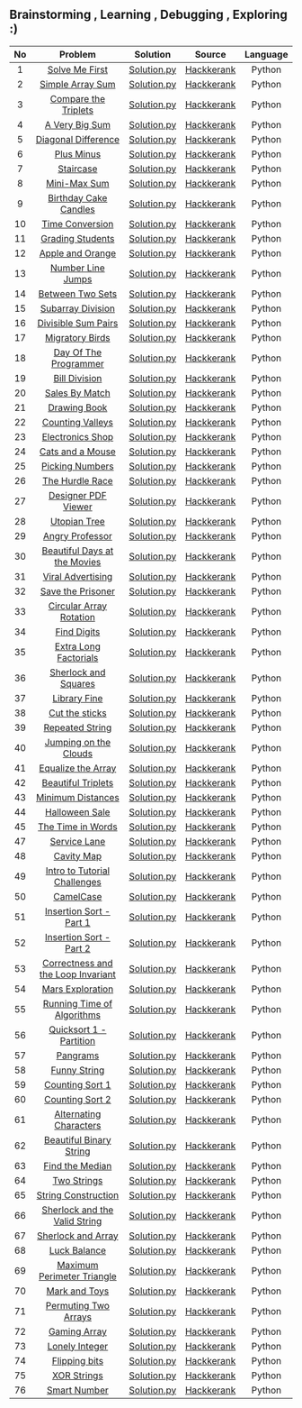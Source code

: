 ## Brainstorming , Learning , Debugging , Exploring :)


| No | Problem | Solution | Source | Language |
|:---:|:---------------------------------------------------------------------------------------------------------------------:|:-----------------------------------------------------------------------------------------------------------------------------------------------------------------------------------------------------------------------------------------------------------------------:|:------------------------------------------------------------:|:------------------------------------------------------------:|
|  1  | [Solve Me First](https://www.hackerrank.com/challenges/solve-me-first/problem) | [Solution.py](https://github.com/Dhrumil-Zion/Competitive-Programming-Basics/blob/main/Hackerrank/Solve_Me_First.py) | [Hackkerank](https://www.hackerrank.com/) | Python
|  2  | [Simple Array Sum](https://www.hackerrank.com/challenges/simple-array-sum/problem) | [Solution.py](https://github.com/Dhrumil-Zion/Competitive-Programming-Basics/blob/main/Hackerrank/Simple_Array_Sum.py) | [Hackkerank](https://www.hackerrank.com/) | Python
|  3  | [Compare the Triplets](https://www.hackerrank.com/challenges/compare-the-triplets/problem) | [Solution.py](https://github.com/Dhrumil-Zion/Competitive-Programming-Basics/blob/main/Hackerrank/Compare_the_triplets.py) | [Hackkerank](https://www.hackerrank.com/) | Python
|  4  | [A Very Big Sum](https://www.hackerrank.com/challenges/a-very-big-sum/problem) | [Solution.py](https://github.com/Dhrumil-Zion/Competitive-Programming-Basics/blob/main/Hackerrank/A_very_big_sum.py) | [Hackkerank](https://www.hackerrank.com/) | Python
|  5  | [Diagonal Difference](https://www.hackerrank.com/challenges/diagonal-difference/problem) | [Solution.py](https://github.com/Dhrumil-Zion/Competitive-Programming-Basics/blob/main/Hackerrank/Diagonal_difference.py) | [Hackkerank](https://www.hackerrank.com/) | Python
|  6  | [Plus Minus](https://www.hackerrank.com/challenges/plus-minus/problem) | [Solution.py](https://github.com/Dhrumil-Zion/Competitive-Programming-Basics/blob/main/Hackerrank/Plus_Minus.py) | [Hackkerank](https://www.hackerrank.com/) | Python
|  7  | [Staircase](https://www.hackerrank.com/challenges/staircase/problem) | [Solution.py](https://github.com/Dhrumil-Zion/Competitive-Programming-Basics/blob/main/Hackerrank/Staircase.py) | [Hackkerank](https://www.hackerrank.com/) | Python
|  8  | [Mini-Max Sum](https://www.hackerrank.com/challenges/mini-max-sum/problem) | [Solution.py](https://github.com/Dhrumil-Zion/Competitive-Programming-Basics/blob/main/Hackerrank/Mini_Max_Sum.py) | [Hackkerank](https://www.hackerrank.com/) | Python
|  9  | [Birthday Cake Candles](https://www.hackerrank.com/challenges/birthday-cake-candles/problem) | [Solution.py](https://github.com/Dhrumil-Zion/Competitive-Programming-Basics/blob/main/Hackerrank/Birth_day_candles.py) | [Hackkerank](https://www.hackerrank.com/) | Python
|  10  | [Time Conversion](https://www.hackerrank.com/challenges/time-conversion/problem) | [Solution.py](https://github.com/Dhrumil-Zion/Competitive-Programming-Basics/blob/main/Hackerrank/Time_conversion.py) | [Hackkerank](https://www.hackerrank.com/) | Python
|  11  | [Grading Students](https://www.hackerrank.com/challenges/grading/problem) | [Solution.py](https://github.com/Dhrumil-Zion/Competitive-Programming-Basics/blob/main/Hackerrank/Grading_Students.py) | [Hackkerank](https://www.hackerrank.com/) | Python
|  12  | [Apple and Orange](https://www.hackerrank.com/challenges/apple-and-orange/problem) | [Solution.py](https://github.com/Dhrumil-Zion/Competitive-Programming-Basics/blob/main/Hackerrank/Apple_and_orange.py) | [Hackkerank](https://www.hackerrank.com/) | Python
|  13  | [Number Line Jumps](https://www.hackerrank.com/challenges/kangaroo/problem) | [Solution.py](https://github.com/Dhrumil-Zion/Competitive-Programming-Basics/blob/main/Hackerrank/Number_line_jumps.py) | [Hackkerank](https://www.hackerrank.com/) | Python
|  14  | [Between Two Sets](https://www.hackerrank.com/challenges/between-two-sets/problem) | [Solution.py](https://github.com/Dhrumil-Zion/Competitive-Programming-Basics/blob/main/Hackerrank/between_two_sets.py) | [Hackkerank](https://www.hackerrank.com/) | Python
|  15  | [Subarray Division](https://www.hackerrank.com/challenges/the-birthday-bar/problem) | [Solution.py](https://github.com/Dhrumil-Zion/Competitive-Programming-Basics/blob/main/Hackerrank/Subarray_division.py) | [Hackkerank](https://www.hackerrank.com/) | Python
|  16  | [Divisible Sum Pairs](https://www.hackerrank.com/challenges/divisible-sum-pairs/problem) | [Solution.py](https://github.com/Dhrumil-Zion/Competitive-Programming-Basics/blob/main/Hackerrank/Divisible_sum_pair.py) | [Hackkerank](https://www.hackerrank.com/) | Python
|  17  | [Migratory Birds](https://www.hackerrank.com/challenges/migratory-birds/problem) | [Solution.py](https://github.com/Dhrumil-Zion/Competitive-Programming-Basics/blob/main/Hackerrank/MIgratory_Birds.py) | [Hackkerank](https://www.hackerrank.com/) | Python
|  18  | [Day Of The Programmer](https://www.hackerrank.com/challenges/day-of-the-programmer/problem) | [Solution.py](https://github.com/Dhrumil-Zion/Competitive-Programming-Basics/blob/main/Hackerrank/Day_Of_Programmer.py) | [Hackkerank](https://www.hackerrank.com/) | Python
|  19  | [Bill Division](https://www.hackerrank.com/challenges/bon-appetit/problem) | [Solution.py](https://github.com/Dhrumil-Zion/Competitive-Programming-Basics/blob/main/Hackerrank/Bill_division.py) | [Hackkerank](https://www.hackerrank.com/) | Python
|  20  | [Sales By Match](https://www.hackerrank.com/challenges/sock-merchant/problem) | [Solution.py](https://github.com/Dhrumil-Zion/Competitive-Programming-Basics/blob/main/Hackerrank/Sales_by_match.py) | [Hackkerank](https://www.hackerrank.com/) | Python
|  21  | [Drawing Book](https://www.hackerrank.com/challenges/drawing-book/problem) | [Solution.py](https://github.com/Dhrumil-Zion/Competitive-Programming-Basics/blob/main/Hackerrank/Drawing_Book.py) | [Hackkerank](https://www.hackerrank.com/) | Python
|  22  | [Counting Valleys](https://www.hackerrank.com/challenges/counting-valleys/problem) | [Solution.py](https://github.com/Dhrumil-Zion/Competitive-Programming-Basics/blob/main/Hackerrank/Counting_Valleys.py) | [Hackkerank](https://www.hackerrank.com/) | Python
|  23  | [Electronics Shop](https://www.hackerrank.com/challenges/electronics-shop/problem) | [Solution.py](https://github.com/Dhrumil-Zion/Competitive-Programming-Basics/blob/main/Hackerrank/Electronics_Shop.py) | [Hackkerank](https://www.hackerrank.com/) | Python
|  24  | [Cats and a Mouse](https://www.hackerrank.com/challenges/cats-and-a-mouse/problem) | [Solution.py](https://github.com/Dhrumil-Zion/Competitive-Programming-Basics/blob/main/Hackerrank/Cats_and_a_Mouse.py) | [Hackkerank](https://www.hackerrank.com/) | Python
|  25  | [Picking Numbers](https://www.hackerrank.com/challenges/picking-numbers/problem) | [Solution.py](https://github.com/Dhrumil-Zion/Competitive-Programming-Basics/blob/main/Hackerrank/Picking_Numbers.py) | [Hackkerank](https://www.hackerrank.com/) | Python
|  26  | [The Hurdle Race](https://www.hackerrank.com/challenges/the-hurdle-race/problem) | [Solution.py](https://github.com/Dhrumil-Zion/Competitive-Programming-Basics/blob/main/Hackerrank/The_Hurdle_Race.py) | [Hackkerank](https://www.hackerrank.com/) | Python
|  27  | [Designer PDF Viewer](https://www.hackerrank.com/challenges/designer-pdf-viewer/problem) | [Solution.py](https://github.com/Dhrumil-Zion/Competitive-Programming-Basics/blob/main/Hackerrank/Designer_PDF_Viewer.py) | [Hackkerank](https://www.hackerrank.com/) | Python
|  28  | [Utopian Tree](https://www.hackerrank.com/challenges/utopian-tree/problem) | [Solution.py](https://github.com/Dhrumil-Zion/Competitive-Programming-Basics/blob/main/Hackerrank/Utopian_Tree.py) | [Hackkerank](https://www.hackerrank.com/) | Python
|  29  | [Angry Professor](https://www.hackerrank.com/challenges/angry-professor/problem) | [Solution.py](https://github.com/Dhrumil-Zion/Competitive-Programming-Basics/blob/main/Hackerrank/Angry_Professor.py) | [Hackkerank](https://www.hackerrank.com/) | Python
|  30  | [Beautiful Days at the Movies](https://www.hackerrank.com/challenges/beautiful-days-at-the-movies/problem) | [Solution.py](https://github.com/Dhrumil-Zion/Competitive-Programming-Basics/blob/main/Hackerrank/Beautiful_Days_at_the_Movies.py) | [Hackkerank](https://www.hackerrank.com/) | Python
|  31  | [Viral Advertising](https://www.hackerrank.com/challenges/strange-advertising/problem) | [Solution.py](https://github.com/Dhrumil-Zion/Competitive-Programming-Basics/blob/main/Hackerrank/Viral_Advertising.py) | [Hackkerank](https://www.hackerrank.com/) | Python
|  32  | [Save the Prisoner](https://www.hackerrank.com/challenges/save-the-prisoner/problem) | [Solution.py](https://github.com/Dhrumil-Zion/Competitive-Programming-Basics/blob/main/Hackerrank/Save%20_the_Prisoner.py) | [Hackkerank](https://www.hackerrank.com/) | Python
|  33  | [Circular Array Rotation](https://www.hackerrank.com/challenges/circular-array-rotation/problem) | [Solution.py](https://github.com/Dhrumil-Zion/Competitive-Programming-Basics/blob/main/Hackerrank/Circular_Array_Rotation.py) | [Hackkerank](https://www.hackerrank.com/) | Python
|  34  | [Find Digits](https://www.hackerrank.com/challenges/find-digits/problem) | [Solution.py](https://github.com/Dhrumil-Zion/Competitive-Programming-Basics/blob/main/Hackerrank/Find_Digits.py) | [Hackkerank](https://www.hackerrank.com/) | Python
|  35  | [Extra Long Factorials](https://www.hackerrank.com/challenges/extra-long-factorials/problem) | [Solution.py](https://github.com/Dhrumil-Zion/Competitive-Programming-Basics/blob/main/Hackerrank/Extra_Long_Factorials.py) | [Hackkerank](https://www.hackerrank.com/) | Python
|  36  | [Sherlock and Squares](https://www.hackerrank.com/challenges/sherlock-and-squares/problem) | [Solution.py](https://github.com/Dhrumil-Zion/Competitive-Programming-Basics/blob/main/Hackerrank/Sherlock_and_Squares.py) | [Hackkerank](https://www.hackerrank.com/) | Python
|  37  | [Library Fine](https://www.hackerrank.com/challenges/library-fine/problem) | [Solution.py](https://github.com/Dhrumil-Zion/Competitive-Programming-Basics/blob/main/Hackerrank/Library_Fine.py) | [Hackkerank](https://www.hackerrank.com/) | Python
|  38  | [Cut the sticks](https://www.hackerrank.com/challenges/cut-the-sticks/problem) | [Solution.py](https://github.com/Dhrumil-Zion/Competitive-Programming-Basics/blob/main/Hackerrank/Cut_the_sticks.py) | [Hackkerank](https://www.hackerrank.com/) | Python
|  39  | [Repeated String](https://www.hackerrank.com/challenges/repeated-string/problem) | [Solution.py](https://github.com/Dhrumil-Zion/Competitive-Programming-Basics/blob/main/Hackerrank/Repeated_String.py) | [Hackkerank](https://www.hackerrank.com/) | Python
|  40  | [Jumping on the Clouds](https://www.hackerrank.com/challenges/jumping-on-the-clouds/problem) | [Solution.py](https://github.com/Dhrumil-Zion/Competitive-Programming-Basics/blob/main/Hackerrank/Jumping_on_the_Clouds.py) | [Hackkerank](https://www.hackerrank.com/) | Python
|  41  | [Equalize the Array](https://www.hackerrank.com/challenges/equality-in-a-array/problem) | [Solution.py](https://github.com/Dhrumil-Zion/Competitive-Programming-Basics/blob/main/Hackerrank/Equalize_the_Array.py) | [Hackkerank](https://www.hackerrank.com/) | Python
|  42  | [Beautiful Triplets](https://www.hackerrank.com/challenges/beautiful-triplets/problem) | [Solution.py](https://github.com/Dhrumil-Zion/Competitive-Programming-Basics/blob/main/Hackerrank/Beautiful_Triplets.py) | [Hackkerank](https://www.hackerrank.com/) | Python
|  43  | [Minimum Distances](https://www.hackerrank.com/challenges/minimum-distances/problem) | [Solution.py](https://github.com/Dhrumil-Zion/Competitive-Programming-Basics/blob/main/Hackerrank/Minimum_Distances.py) | [Hackkerank](https://www.hackerrank.com/) | Python
|  44  | [Halloween Sale](https://www.hackerrank.com/challenges/halloween-sale/problem) | [Solution.py](https://github.com/Dhrumil-Zion/Competitive-Programming-Basics/blob/main/Hackerrank/Halloween_Sale.py) | [Hackkerank](https://www.hackerrank.com/) | Python
|  45  | [The Time in Words](https://www.hackerrank.com/challenges/the-time-in-words/problem) | [Solution.py](https://github.com/Dhrumil-Zion/Competitive-Programming-Basics/blob/main/Hackerrank/The_Time_in_Words.py) | [Hackkerank](https://www.hackerrank.com/) | Python
|  47  | [Service Lane](https://www.hackerrank.com/challenges/service-lane/problem) | [Solution.py](https://github.com/Dhrumil-Zion/Competitive-Programming-Basics/blob/main/Hackerrank/Service_Lane.py) | [Hackkerank](https://www.hackerrank.com/) | Python
|  48  | [Cavity Map](https://www.hackerrank.com/challenges/cavity-map/problem) | [Solution.py](https://github.com/Dhrumil-Zion/Competitive-Programming-Basics/blob/main/Hackerrank/Cavity_Map.py) | [Hackkerank](https://www.hackerrank.com/) | Python
|  49  | [Intro to Tutorial Challenges](https://www.hackerrank.com/challenges/tutorial-intro/problem) | [Solution.py](https://github.com/Dhrumil-Zion/Competitive-Programming-Basics/blob/main/Hackerrank/Intro_to_Tutorial_Challenges.py) | [Hackkerank](https://www.hackerrank.com/) | Python
|  50  | [CamelCase](https://www.hackerrank.com/challenges/camelcase/problem) | [Solution.py](https://github.com/Dhrumil-Zion/Competitive-Programming-Basics/blob/main/Hackerrank/CamelCase.py) | [Hackkerank](https://www.hackerrank.com/) | Python
|  51  | [Insertion Sort - Part 1](https://www.hackerrank.com/challenges/insertionsort1/problem) | [Solution.py](https://github.com/Dhrumil-Zion/Competitive-Programming-Basics/blob/main/Hackerrank/Insertion_Sort_Part_1.py) | [Hackkerank](https://www.hackerrank.com/) | Python
|  52  | [Insertion Sort - Part 2](https://www.hackerrank.com/challenges/insertionsort2/problem) | [Solution.py](https://github.com/Dhrumil-Zion/Competitive-Programming-Basics/blob/main/Hackerrank/Insertion_Sort%20_Part_2.py) | [Hackkerank](https://www.hackerrank.com/) | Python
|  53  | [Correctness and the Loop Invariant](https://www.hackerrank.com/challenges/correctness-invariant/problem) | [Solution.py](https://github.com/Dhrumil-Zion/Competitive-Programming-Basics/blob/main/Hackerrank/Correctness_and_the_Loop_Invariant.py) | [Hackkerank](https://www.hackerrank.com/) | Python
|  54  | [Mars Exploration](https://www.hackerrank.com/challenges/mars-exploration/problem) | [Solution.py](https://github.com/Dhrumil-Zion/Competitive-Programming-Basics/blob/main/Hackerrank/Mars_Exploration.py) | [Hackkerank](https://www.hackerrank.com/) | Python
|  55  | [Running Time of Algorithms](https://www.hackerrank.com/challenges/runningtime/problem) | [Solution.py](https://github.com/Dhrumil-Zion/Competitive-Programming-Basics/blob/main/Hackerrank/Running_Time_of_Algorithms.py) | [Hackkerank](https://www.hackerrank.com/) | Python
|  56  | [Quicksort 1 - Partition](https://www.hackerrank.com/challenges/quicksort1/problem) | [Solution.py](https://github.com/Dhrumil-Zion/Competitive-Programming-Basics/blob/main/Hackerrank/Quicksort%20_1_Partition.py) | [Hackkerank](https://www.hackerrank.com/) | Python
|  57  | [Pangrams](https://www.hackerrank.com/challenges/pangrams/problem) | [Solution.py](https://github.com/Dhrumil-Zion/Competitive-Programming-Basics/blob/main/Hackerrank/Pangrams.py) | [Hackkerank](https://www.hackerrank.com/) | Python
|  58  | [Funny String](https://www.hackerrank.com/challenges/funny-string/problem) | [Solution.py](https://github.com/Dhrumil-Zion/Competitive-Programming-Basics/blob/main/Hackerrank/Funny_String.py) | [Hackkerank](https://www.hackerrank.com/) | Python
|  59  | [Counting Sort 1](https://www.hackerrank.com/challenges/countingsort1/problem) | [Solution.py](https://github.com/Dhrumil-Zion/Competitive-Programming-Basics/blob/main/Hackerrank/Counting_Sort_1.py) | [Hackkerank](https://www.hackerrank.com/) | Python
|  60  | [Counting Sort 2](https://www.hackerrank.com/challenges/countingsort2/problem) | [Solution.py](https://github.com/Dhrumil-Zion/Competitive-Programming-Basics/blob/main/Hackerrank/Counting_Sort_2.py) | [Hackkerank](https://www.hackerrank.com/) | Python
|  61  | [Alternating Characters](https://www.hackerrank.com/challenges/alternating-characters/problem) | [Solution.py](https://github.com/Dhrumil-Zion/Competitive-Programming-Basics/blob/main/Hackerrank/Alternating_Characters.py) | [Hackkerank](https://www.hackerrank.com/) | Python
|  62  | [Beautiful Binary String](https://www.hackerrank.com/challenges/beautiful-binary-string/problem) | [Solution.py](https://github.com/Dhrumil-Zion/Competitive-Programming-Basics/blob/main/Hackerrank/Beautiful_Binary_String.py) | [Hackkerank](https://www.hackerrank.com/) | Python
|  63  | [Find the Median](https://www.hackerrank.com/challenges/find-the-median/problem) | [Solution.py](https://github.com/Dhrumil-Zion/Competitive-Programming-Basics/blob/main/Hackerrank/Find_the_Median.py) | [Hackkerank](https://www.hackerrank.com/) | Python
|  64  | [Two Strings](https://www.hackerrank.com/challenges/two-strings/problem) | [Solution.py](https://github.com/Dhrumil-Zion/Competitive-Programming-Basics/blob/main/Hackerrank/Two_Strings.py) | [Hackkerank](https://www.hackerrank.com/) | Python
|  65  | [String Construction](https://www.hackerrank.com/challenges/string-construction/problem) | [Solution.py](https://github.com/Dhrumil-Zion/Competitive-Programming-Basics/blob/main/Hackerrank/String_Construction.py) | [Hackkerank](https://www.hackerrank.com/) | Python
|  66  | [Sherlock and the Valid String](https://www.hackerrank.com/challenges/sherlock-and-valid-string/problem) | [Solution.py](https://github.com/Dhrumil-Zion/Competitive-Programming-Basics/blob/main/Hackerrank/Sherlock_and_the_Valid_String.py) | [Hackkerank](https://www.hackerrank.com/) | Python
|  67  | [Sherlock and Array](https://www.hackerrank.com/challenges/sherlock-and-array/problem) | [Solution.py](https://github.com/Dhrumil-Zion/Competitive-Programming-Basics/blob/main/Hackerrank/Sherlock_and_Array.py) | [Hackkerank](https://www.hackerrank.com/) | Python
|  68  | [Luck Balance](https://www.hackerrank.com/challenges/luck-balance/problem) | [Solution.py](https://github.com/Dhrumil-Zion/Competitive-Programming-Basics/blob/main/Hackerrank/Luck_Balance.py) | [Hackkerank](https://www.hackerrank.com/) | Python
|  69  | [Maximum Perimeter Triangle](https://www.hackerrank.com/challenges/maximum-perimeter-triangle/problem) | [Solution.py](https://github.com/Dhrumil-Zion/Competitive-Programming-Basics/blob/main/Hackerrank/Maximum_Perimeter_Triangle.py) | [Hackkerank](https://www.hackerrank.com/) | Python
|  70  | [Mark and Toys](https://www.hackerrank.com/challenges/mark-and-toys/problem) | [Solution.py](https://github.com/Dhrumil-Zion/Competitive-Programming-Basics/blob/main/Hackerrank/Mark_and_Toys.py) | [Hackkerank](https://www.hackerrank.com/) | Python
|  71  | [Permuting Two Arrays](https://www.hackerrank.com/challenges/two-arrays/problem) | [Solution.py](https://github.com/Dhrumil-Zion/Competitive-Programming-Basics/blob/main/Hackerrank/Permuting_Two_Arrays.py) | [Hackkerank](https://www.hackerrank.com/) | Python
|  72  | [Gaming Array](https://www.hackerrank.com/challenges/an-interesting-game-1/problem) | [Solution.py](https://github.com/Dhrumil-Zion/Competitive-Programming-Basics/blob/main/Hackerrank/Gaming_Array.py) | [Hackkerank](https://www.hackerrank.com/) | Python
|  73  | [Lonely Integer](https://www.hackerrank.com/challenges/lonely-integer/problem) | [Solution.py](https://github.com/Dhrumil-Zion/Competitive-Programming-Basics/blob/main/Hackerrank/Lonely_Integer.py) | [Hackkerank](https://www.hackerrank.com/) | Python
|  74  | [Flipping bits](https://www.hackerrank.com/challenges/flipping-bits/problem) | [Solution.py](https://github.com/Dhrumil-Zion/Competitive-Programming-Basics/blob/main/Hackerrank/Flipping_bits.py) | [Hackkerank](https://www.hackerrank.com/) | Python
|  75  | [XOR Strings](https://www.hackerrank.com/challenges/strings-xor/problem) | [Solution.py](https://github.com/Dhrumil-Zion/Competitive-Programming-Basics/blob/main/Hackerrank/XOR_Strings.py) | [Hackkerank](https://www.hackerrank.com/) | Python
|  76  | [Smart Number](https://www.hackerrank.com/challenges/smart-number/problem) | [Solution.py](https://github.com/Dhrumil-Zion/Competitive-Programming-Basics/blob/main/Hackerrank/Smart_Number.py) | [Hackkerank](https://www.hackerrank.com/) | Python




<!--
|  77  | []() | [Solution.py](link2) | [Hackkerank](https://www.hackerrank.com/) | Python
|  78  | []() | [Solution.py](link2) | [Hackkerank](https://www.hackerrank.com/) | Python
|  54  | []() | [Solution.py](link2) | [Hackkerank](https://www.hackerrank.com/) | Python
|  54  | []() | [Solution.py](link2) | [Hackkerank](https://www.hackerrank.com/) | Python
|  54  | []() | [Solution.py](link2) | [Hackkerank](https://www.hackerrank.com/) | Python
 -->
 <!--
|  77  | []() | [Solution.py](link2) | [Hackkerank](https://www.hackerrank.com/) | Python
|  78  | []() | [Solution.py](link2) | [Hackkerank](https://www.hackerrank.com/) | Python
|  54  | []() | [Solution.py](link2) | [Hackkerank](https://www.hackerrank.com/) | Python
|  54  | []() | [Solution.py](link2) | [Hackkerank](https://www.hackerrank.com/) | Python
|  54  | []() | [Solution.py](link2) | [Hackkerank](https://www.hackerrank.com/) | Python
 -->
 <!--
|  77  | []() | [Solution.py](link2) | [Hackkerank](https://www.hackerrank.com/) | Python
|  78  | []() | [Solution.py](link2) | [Hackkerank](https://www.hackerrank.com/) | Python
|  54  | []() | [Solution.py](link2) | [Hackkerank](https://www.hackerrank.com/) | Python
|  54  | []() | [Solution.py](link2) | [Hackkerank](https://www.hackerrank.com/) | Python
|  54  | []() | [Solution.py](link2) | [Hackkerank](https://www.hackerrank.com/) | Python
 -->
